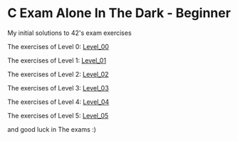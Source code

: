 # C Exam Alone In The Dark - Beginner

My initial solutions to 42's exam exercises

The exercises of Level 0: [Level_00](https://github.com/barimehdi77/42-piscine-exam/tree/master/Level_00)

The exercises of Level 1: [Level_01](https://github.com/barimehdi77/42-piscine-exam/tree/master/Level_01)

The exercises of Level 2: [Level_02](https://github.com/barimehdi77/42-piscine-exam/tree/master/Level_02)

The exercises of Level 3: [Level_03](https://github.com/barimehdi77/42-piscine-exam/tree/master/Level_03)

The exercises of Level 4: [Level_04](https://github.com/barimehdi77/42-piscine-exam/tree/master/Level_04)

The exercises of Level 5: [Level_05](https://github.com/barimehdi77/42-piscine-exam/tree/master/Level_05)

and good luck in The exams :)
